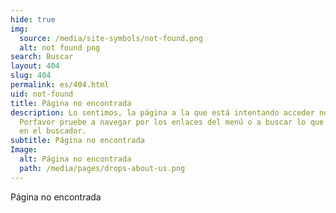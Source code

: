 ```yaml
---
hide: true
img:
  source: /media/site-symbols/not-found.png
  alt: not found png
search: Buscar
layout: 404
slug: 404
permalink: es/404.html
uid: not-found
title: Página no encontrada
description: Lo sentimos, la página a la que está intentando acceder no existe.
  Porfavor pruebe a navegar por los enlaces del menú o a buscar lo que necesita
  en el buscador.
subtitle: Página no encontrada
Image:
  alt: Página no encontrada
  path: /media/pages/drops-about-us.png
---
```

Página no encontrada
